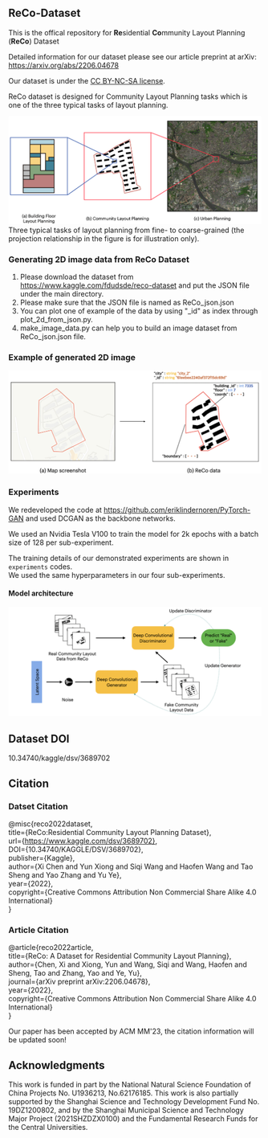 ## ReCo-Dataset
This is the offical repository for **Re**sidential **Co**mmunity Layout Planning (**ReCo**) Dataset

Detailed information for our dataset please see our article preprint at arXiv: https://arxiv.org/abs/2206.04678

Our dataset is under the [CC BY-NC-SA license](https://creativecommons.org/licenses/by-nc-sa/4.0/).

ReCo dataset is designed for Community Layout Planning tasks which is one of the three typical tasks of layout planning.

![image](https://github.com/FDUDSDE/ReCo-Dataset/blob/main/images/tasks.png)
Three typical tasks of layout planning from fine- to coarse-grained (the projection relationship in the figure is for illustration only).

### Generating 2D image data from ReCo Dataset
1. Please download the dataset from https://www.kaggle.com/fdudsde/reco-dataset and put the JSON file under the main directory.
2. Please make sure that the JSON file is named as ReCo_json.json
3. You can plot one of example of the data by using "_id" as index through plot_2d_from_json.py.
4. make_image_data.py can help you to build an image dataset from ReCo_json.json file.

### Example of generated 2D image
![image](https://github.com/FDUDSDE/ReCo-Dataset/blob/main/images/data_example.png)

### Experiments
We redeveloped the code at https://github.com/eriklindernoren/PyTorch-GAN and used DCGAN as the backbone networks.

We used an Nvidia Tesla V100 to train the model for 2k epochs with a batch size of 128 per sub-experiment.

The training details of our demonstrated experiments are shown in `experiments` codes. \
We used the same hyperparameters in our four sub-experiments.

#### Model architecture
![image](https://github.com/FDUDSDE/ReCo-Dataset/blob/main/images/model.png)

## Dataset DOI
10.34740/kaggle/dsv/3689702

## Citation
### Datset Citation
@misc{reco2022dataset, \
  title={ReCo:Residential Community Layout Planning Dataset}, \
  url={https://www.kaggle.com/dsv/3689702}, \
  DOI={10.34740/KAGGLE/DSV/3689702}, \
  publisher={Kaggle}, \
  author={Xi Chen and Yun Xiong and Siqi Wang and Haofen Wang and Tao Sheng and Yao Zhang and Yu Ye}, \
  year={2022}, \
  copyright={Creative Commons Attribution Non Commercial Share Alike 4.0 International}\
}
 
### Article Citation
@article{reco2022article,\
  title={ReCo: A Dataset for Residential Community Layout Planning},\
  author={Chen, Xi and Xiong, Yun and Wang, Siqi and Wang, Haofen and Sheng, Tao and Zhang, Yao and Ye, Yu},\
  journal={arXiv preprint arXiv:2206.04678},\
  year={2022},\
  copyright={Creative Commons Attribution Non Commercial Share Alike 4.0 International}\
}

Our paper has been accepted by ACM MM'23, the citation information will be updated soon!

## Acknowledgments
This work is funded in part by the National Natural Science Foundation of China Projects No. U1936213, No.62176185. This work is also partially supported by the Shanghai Science and Technology Development Fund No. 19DZ1200802, and by the Shanghai Municipal Science and Technology Major Project (2021SHZDZX0100) and the Fundamental Research Funds for the Central Universities.
